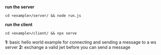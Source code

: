 **run the server**

```
cd <example>/server/ && node run.js
```

**run the client**

```
cd <example>/client/ && npx serve
```

**1:** basic hello world example for connecting and sending a message to a ws server
**2:** exchange a valid jwt before you can send a message
